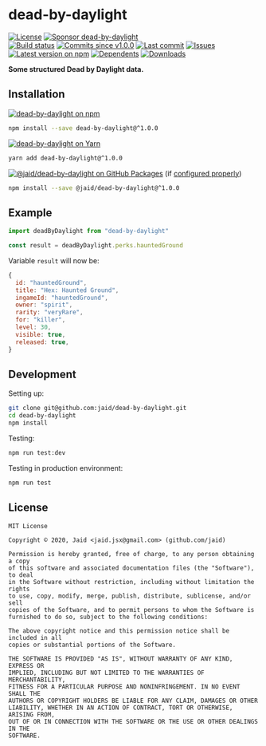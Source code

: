 # dead-by-daylight


<a href="https://raw.githubusercontent.com/jaid/dead-by-daylight/master/license.txt"><img src="https://img.shields.io/github/license/jaid/dead-by-daylight?style=flat-square" alt="License"/></a> <a href="https://github.com/sponsors/jaid"><img src="https://img.shields.io/badge/<3-Sponsor-FF45F1?style=flat-square" alt="Sponsor dead-by-daylight"/></a>  
<a href="https://actions-badge.atrox.dev/jaid/dead-by-daylight/goto"><img src="https://img.shields.io/endpoint.svg?style=flat-square&url=https%3A%2F%2Factions-badge.atrox.dev%2Fjaid%2Fdead-by-daylight%2Fbadge" alt="Build status"/></a> <a href="https://github.com/jaid/dead-by-daylight/commits"><img src="https://img.shields.io/github/commits-since/jaid/dead-by-daylight/v1.0.0?style=flat-square&logo=github" alt="Commits since v1.0.0"/></a> <a href="https://github.com/jaid/dead-by-daylight/commits"><img src="https://img.shields.io/github/last-commit/jaid/dead-by-daylight?style=flat-square&logo=github" alt="Last commit"/></a> <a href="https://github.com/jaid/dead-by-daylight/issues"><img src="https://img.shields.io/github/issues/jaid/dead-by-daylight?style=flat-square&logo=github" alt="Issues"/></a>  
<a href="https://npmjs.com/package/dead-by-daylight"><img src="https://img.shields.io/npm/v/dead-by-daylight?style=flat-square&logo=npm&label=latest%20version" alt="Latest version on npm"/></a> <a href="https://github.com/jaid/dead-by-daylight/network/dependents"><img src="https://img.shields.io/librariesio/dependents/npm/dead-by-daylight?style=flat-square&logo=npm" alt="Dependents"/></a> <a href="https://npmjs.com/package/dead-by-daylight"><img src="https://img.shields.io/npm/dm/dead-by-daylight?style=flat-square&logo=npm" alt="Downloads"/></a>

**Some structured Dead by Daylight data.**





## Installation
<a href="https://npmjs.com/package/dead-by-daylight"><img src="https://img.shields.io/badge/npm-dead--by--daylight-C23039?style=flat-square&logo=npm" alt="dead-by-daylight on npm"/></a>
```bash
npm install --save dead-by-daylight@^1.0.0
```
<a href="https://yarnpkg.com/package/dead-by-daylight"><img src="https://img.shields.io/badge/Yarn-dead--by--daylight-2F8CB7?style=flat-square&logo=yarn&logoColor=white" alt="dead-by-daylight on Yarn"/></a>
```bash
yarn add dead-by-daylight@^1.0.0
```
<a href="https://github.com/jaid/dead-by-daylight/packages"><img src="https://img.shields.io/badge/GitHub Packages-@jaid/dead--by--daylight-24282e?style=flat-square&logo=github" alt="@jaid/dead-by-daylight on GitHub Packages"/></a> (if [configured properly](https://help.github.com/en/github/managing-packages-with-github-packages/configuring-npm-for-use-with-github-packages))
```bash
npm install --save @jaid/dead-by-daylight@^1.0.0
```



## Example

```javascript
import deadByDaylight from "dead-by-daylight"

const result = deadByDaylight.perks.hauntedGround
```

Variable `result` will now be:

```javascript
{
  id: "hauntedGround",
  title: "Hex: Haunted Ground",
  ingameId: "hauntedGround",
  owner: "spirit",
  rarity: "veryRare",
  for: "killer",
  level: 30,
  visible: true,
  released: true,
}
```













## Development



Setting up:
```bash
git clone git@github.com:jaid/dead-by-daylight.git
cd dead-by-daylight
npm install
```
Testing:
```bash
npm run test:dev
```
Testing in production environment:
```bash
npm run test
```


## License
```text
MIT License

Copyright © 2020, Jaid <jaid.jsx@gmail.com> (github.com/jaid)

Permission is hereby granted, free of charge, to any person obtaining a copy
of this software and associated documentation files (the "Software"), to deal
in the Software without restriction, including without limitation the rights
to use, copy, modify, merge, publish, distribute, sublicense, and/or sell
copies of the Software, and to permit persons to whom the Software is
furnished to do so, subject to the following conditions:

The above copyright notice and this permission notice shall be included in all
copies or substantial portions of the Software.

THE SOFTWARE IS PROVIDED "AS IS", WITHOUT WARRANTY OF ANY KIND, EXPRESS OR
IMPLIED, INCLUDING BUT NOT LIMITED TO THE WARRANTIES OF MERCHANTABILITY,
FITNESS FOR A PARTICULAR PURPOSE AND NONINFRINGEMENT. IN NO EVENT SHALL THE
AUTHORS OR COPYRIGHT HOLDERS BE LIABLE FOR ANY CLAIM, DAMAGES OR OTHER
LIABILITY, WHETHER IN AN ACTION OF CONTRACT, TORT OR OTHERWISE, ARISING FROM,
OUT OF OR IN CONNECTION WITH THE SOFTWARE OR THE USE OR OTHER DEALINGS IN THE
SOFTWARE.
```
